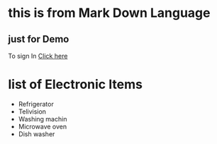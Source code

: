 # this is from Mark Down Language
## just for Demo
To sign In [Click here]("login.html")

# list of Electronic Items
* Refrigerator
* Telivision 
* Washing machin
* Microwave oven
* Dish washer
